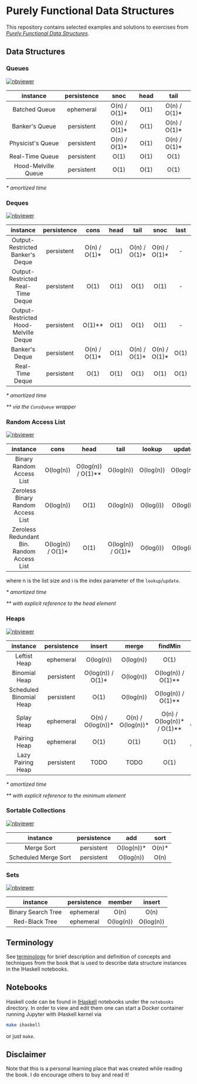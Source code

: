 # Purely Functional Data Structures
This repository contains selected examples and solutions to exercises
from [*Purely Functional Data Structures*](https://www.goodreads.com/book/show/594288.Purely_Functional_Data_Structures).

## Data Structures

### Queues
[![nbviewer](https://raw.githubusercontent.com/jupyter/design/master/logos/Badges/nbviewer_badge.svg)](https://nbviewer.org/github/matyama/pfds/blob/main/notebooks/queues.ipynb)

|       instance      | persistence |     snoc     | head |     tail     |
|:-------------------:|:-----------:|:------------:|:----:|:------------:|
|    Batched Queue    |  ephemeral  | O(n) / O(1)* | O(1) | O(n) / O(1)* |
|    Banker's Queue   |  persistent | O(n) / O(1)* | O(1) | O(n) / O(1)* |
|  Physicist's Queue  |  persistent | O(n) / O(1)* | O(1) | O(n) / O(1)* |
|   Real-Time Queue   |  persistent |     O(1)     | O(1) |     O(1)     |
| Hood-Melville Queue |  persistent |     O(1)     | O(1) |     O(1)     |

*\* amortized time*

### Deques
[![nbviewer](https://raw.githubusercontent.com/jupyter/design/master/logos/Badges/nbviewer_badge.svg)](https://nbviewer.org/github/matyama/pfds/blob/main/notebooks/deques.ipynb)

|                instance               | persistence |     cons     | head |     tail     |     snoc     | last |     init     |
|:-------------------------------------:|:-----------:|:------------:|:----:|:------------:|:------------:|:----:|:------------:|
|    Output-Restricted Banker's Deque   |  persistent | O(n) / O(1)* | O(1) | O(n) / O(1)* | O(n) / O(1)* |   -  |       -      |
|   Output-Restricted Real-Time Deque   |  persistent |     O(1)     | O(1) |     O(1)     |     O(1)     |   -  |       -      |
| Output-Restricted Hood-Melville Deque |  persistent |    O(1)**    | O(1) |     O(1)     |     O(1)     |   -  |       -      |
|             Banker's Deque            |  persistent | O(n) / O(1)* | O(1) | O(n) / O(1)* | O(n) / O(1)* | O(1) | O(n) / O(1)* |
|            Real-Time Deque            |  persistent |     O(1)     | O(1) |     O(1)     |     O(1)     | O(1) |     O(1)     |

*\* amortized time*

*\*\* via the `ConsQueue` wrapper*

### Random Access List
[![nbviewer](https://raw.githubusercontent.com/jupyter/design/master/logos/Badges/nbviewer_badge.svg)](https://nbviewer.org/github/matyama/pfds/blob/main/notebooks/rlists.ipynb)

|                  instance                  |        cons       |        head        |        tail       |   lookup  |   update  |
|:------------------------------------------:|:-----------------:|:------------------:|:-----------------:|:---------:|:---------:|
|          Binary Random Access List         |     O(log(n))     | O(log(n)) / O(1)** |     O(log(n))     | O(log(n)) | O(log(n)) |
|     Zeroless Binary Random Access List     |     O(log(n))     |        O(1)        |     O(log(n))     | O(log(i)) | O(log(i)) |
| Zeroless Redundant Bin. Random Access List | O(log(n)) / O(1)* |        O(1)        | O(log(n)) / O(1)* | O(log(i)) | O(log(i)) |

where n is the list size and i is the index parameter of the `lookup`/`update`.

*\* amortized time*

*\*\* with explicit reference to the head element*

### Heaps
[![nbviewer](https://raw.githubusercontent.com/jupyter/design/master/logos/Badges/nbviewer_badge.svg)](https://nbviewer.org/github/matyama/pfds/blob/main/notebooks/heaps.ipynb)

|         instance        | persistence |       insert      |       merge       |           findMin          |     deleteMin     |
|:-----------------------:|:-----------:|:-----------------:|:-----------------:|:--------------------------:|:-----------------:|
|       Leftist Heap      |  ephemeral  |     O(log(n))     |     O(log(n))     |            O(1)            |     O(log(n))     |
|      Binomial Heap      |  persistent | O(log(n)) / O(1)* |     O(log(n))     |     O(log(n)) / O(1)**     |     O(log(n))     |
| Scheduled Binomial Heap |  persistent |        O(1)       |     O(log(n))     |     O(log(n)) / O(1)**     |     O(log(n))     |
|        Splay Heap       |  ephemeral  | O(n) / O(log(n))* | O(n) / O(log(n))* | O(n) / O(log(n))* / O(1)** | O(n) / O(log(n))* |
|       Pairing Heap      |  ephemeral  |        O(1)       |        O(1)       |            O(1)            | O(n) / O(log(n))* |
|    Lazy Pairing Heap    |  persistent |        TODO       |        TODO       |            O(1)            |        TODO       |

*\* amortized time*

*\*\* with explicit reference to the minimum element*

### Sortable Collections
[![nbviewer](https://raw.githubusercontent.com/jupyter/design/master/logos/Badges/nbviewer_badge.svg)](https://nbviewer.org/github/matyama/pfds/blob/main/notebooks/sortable.ipynb)

|       instance       | persistence |     add    |  sort |
|:--------------------:|:-----------:|:----------:|:-----:|
|      Merge Sort      |  persistent | O(log(n))* | O(n)* |
| Scheduled Merge Sort |  persistent |  O(log(n)) |  O(n) |

### Sets

[![nbviewer](https://raw.githubusercontent.com/jupyter/design/master/logos/Badges/nbviewer_badge.svg)](hhttps://nbviewer.org/github/matyama/pfds/blob/main/notebooks/sets.ipynb)

|      instance      | persistence |   member  |   insert  |
|:------------------:|:-----------:|:---------:|:---------:|
| Binary Search Tree |  ephemeral  |    O(n)   |    O(n)   |
|   Red-Black Tree   |  ephemeral  | O(log(n)) | O(log(n)) |

## Terminology
See [terminology](terminology.md) for brief description and
definition of concepts and techniques from the book that is used to
describe data structure instances in the IHaskell notebooks.

## Notebooks
Haskell code can be found in [IHaskell](https://github.com/gibiansky/IHaskell)
notebooks under the `notebooks` directory. In order to view and edit them
one can start a Docker container running Jupyter with IHaskell kernel via
```bash
make ihaskell
```
or just `make`.

## Disclaimer
Note that this is a personal learning place that was created while
reading the book. I do encourage others to buy and read it!
